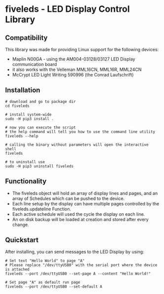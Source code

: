 # fiveleds - LED Display Control Library

## Compatibility
This library was made for providing Linux support for the following devices:
- Maplin N00GA - using the AM004-03128/03127 LED Display communication board
- it also works with the Velleman MML16CN, MML16R, MML24CN
- McCrypt LED Light Writing 590996 (the Conrad Laufschrift)

## Installation
```
# download and go to package dir
cd fiveleds

# install system-wide
sudo -H pip3 install .

# now you can execute the script
# the help command will tell you how to use the command line utility
fiveleds --help

# calling the binary without parameters will open the interactive shell
fiveleds

# to uninstall use
sudo -H pip3 uninstall fiveleds
```

## Functionality
- The fiveleds object will hold an array of display lines and pages, and an array of Schedules which can be pushed to the device.
- Each line setup by the display can have multiple pages controlled by the fiveleds.updateline Function.
- Each active schedule will used the cycle the display on each line.
- An on disk backup will be loaded at creation and stored after every change.

## Quickstart
After installing, you can send messages to the LED Display by using:
```
# Set text "Hello World" to page "A"
# Please replace "/dev/ttyUSB0" with the serial port where the device is attached
fiveleds --port /dev/ttyUSB0 --set-page A --content "Hello World!"

# Set page "A" as default run page
fiveleds --port /dev/ttyUSB0 --set-default A
```
